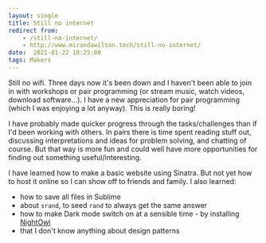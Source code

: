 ```yaml
---
layout: single
title: Still no internet
redirect from:
    - /still-no-internet/
    - http://www.mirandawilson.tech/still-no-internet/
date:  2021-01-22 18:25:00
tags: Makers
---
```

Still no wifi. Three days now it's been down and I haven't been able to join in with workshops or pair programming (or stream music, watch videos, download software...). I have a new appreciation for pair programming (which I was enjoying a lot anyway). This is really boring!

I have probably made quicker progress through the tasks/challenges than if I'd been working with others. In pairs there is time spent reading stuff out, discussing interpretations and ideas for problem solving, and chatting of course. But that way is more fun and could well have more opportunities for finding out something useful/interesting.

I have learned how to make a basic website using Sinatra. But not yet how to host it online so I can show off to friends and family. I also learned:
* how to save all files in Sublime
* about `srand`, to seed `rand` to always get the same answer
* how to make Dark mode switch on at a sensible time - by installing [NightOwl](https://nightowl.kramser.xyz/)
* that I don't know anything about design patterns

